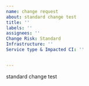 ```yaml
---
name: change request
about: standard change test
title: ''
labels: ''
assignees: ''
Change Risk: Standard
Infrastructure: ''
Service type & Impacted CI: ''


---
```


standard change test
